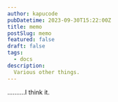 ```yaml
---
author: kapucode
pubDatetime: 2023-09-30T15:22:00Z
title: memo
postSlug: memo
featured: false
draft: false
tags:
  - docs
description:
  Various other things.
---
```


..........I think it.